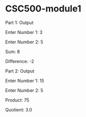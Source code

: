 # CSC500-module1

Part 1: Output

Enter Number 1: 3

Enter Number 2: 5

Sum: 8

Difference: -2

Part 2: Output

Enter Number 1: 15

Enter Number 2: 5

Product: 75

Quotient: 3.0
